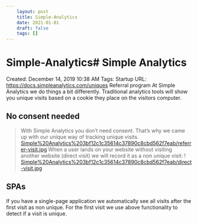 ```yaml
---
 	layout: post
 	title: Simple-Analytics
 	date: 2021-01-01
 	draft: false
 	tags: []
---
```


# Simple-Analytics# Simple Analytics
Created: December 14, 2019 10:38 AM
Tags: Startup
URL: https://docs.simpleanalytics.com/uniques
Referral program
At Simple Analytics we do things a bit differently.
Traditional analytics tools will show you unique visits based on a cookie they place on the visitors computer.
## No consent needed
> With Simple Analytics you don’t need consent.
That’s why we came up with our unique way of tracking unique visits.
[Simple%20Analytics%203bf12c1c35614c37890c8cbd562f7eab/referrer-visit.jpg](Simple%20Analytics%203bf12c1c35614c37890c8cbd562f7eab/referrer-visit.jpg)
When a user lands on your website without visiting another website (direct visit) we will record it as a non unique visit:
!
[Simple%20Analytics%203bf12c1c35614c37890c8cbd562f7eab/direct-visit.jpg](Simple%20Analytics%203bf12c1c35614c37890c8cbd562f7eab/direct-visit.jpg)
## SPAs
If you have a single-page application we automatically see all visits after the first visit as non unique.
For the first visit we use above functionality to detect if a visit is unique.
